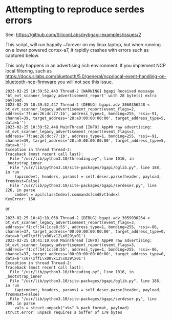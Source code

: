 # Attempting to reproduce serdes errors

See: https://github.com/SiliconLabs/pybgapi-examples/issues/2

This script, will run happily ~forever on my linux laptop, but when running on a 
lower powered cortex-a7, it rapidly crashes with errors such as captured below.

This only happens in an advertising rich environment.  If you implement NCP local filtering,
such as https://docs.silabs.com/bluetooth/5.0/general/ncp/local-event-handling-on-bluetooth-ncp-firmware
you will not see this issue.

```
2023-02-25 10:39:52,443 Thread-2 [WARNING] bgapi Received message 'bt_evt_scanner_legacy_advertisement_report' with 28 byte(s) extra payload.
2023-02-25 10:39:52,447 Thread-2 [DEBUG] bgapi.adv 3060356248 < bt_evt_scanner_legacy_advertisement_report(event_flags=2, address='7f:ae:26:dc:77:1b', address_type=1, bonding=255, rssi=-91, channel=39, target_address='28:a0:00:00:00:00', target_address_type=5, data=b'')
2023-02-25 10:39:52,448 MainThread [INFO] App#0 raw advertising: bt_evt_scanner_legacy_advertisement_report(event_flags=2, address='7f:ae:26:dc:77:1b', address_type=1, bonding=255, rssi=-91, channel=39, target_address='28:a0:00:00:00:00', target_address_type=5, data=b'')
Exception in thread Thread-2:
Traceback (most recent call last):
  File "/usr/lib/python3.10/threading.py", line 1016, in _bootstrap_inner
  File "/usr/lib/python3.10/site-packages/bgapi/bglib.py", line 188, in run
    (apicmdevt, headers, params) = self.deser.parse(header, payload, fromHost=False)
  File "/usr/lib/python3.10/site-packages/bgapi/serdeser.py", line 226, in parse
    cmdevt = api[classIndex].commands[cmdEvtIndex]
KeyError: 160
```

or

```
2023-02-25 10:41:10,058 Thread-2 [DEBUG] bgapi.adv 3059930264 < bt_evt_scanner_legacy_advertisement_report(event_flags=3, address='f1:cf:54:1c:e8:55', address_type=1, bonding=255, rssi=-86, channel=37, target_address='00:00:00:00:00:00', target_address_type=0, data=b'\x07\xffL\x00\x12\x029\x01')
2023-02-25 10:41:10,060 MainThread [INFO] App#0 raw advertising: bt_evt_scanner_legacy_advertisement_report(event_flags=3, address='f1:cf:54:1c:e8:55', address_type=1, bonding=255, rssi=-86, channel=37, target_address='00:00:00:00:00:00', target_address_type=0, data=b'\x07\xffL\x00\x12\x029\x01')
Exception in thread Thread-2:
Traceback (most recent call last):
  File "/usr/lib/python3.10/threading.py", line 1016, in _bootstrap_inner
  File "/usr/lib/python3.10/site-packages/bgapi/bglib.py", line 188, in run
    (apicmdevt, headers, params) = self.deser.parse(header, payload, fromHost=False)
  File "/usr/lib/python3.10/site-packages/bgapi/serdeser.py", line 309, in parse
    vals = struct.unpack("<%s" % pack_format, payload)
struct.error: unpack requires a buffer of 179 bytes
```